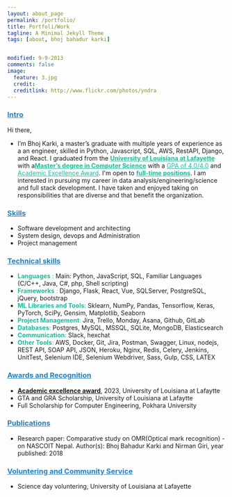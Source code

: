 ```yaml
---
layout: about_page
permalink: /portfolio/
title: Portfoli/Work
tagline: A Minimal Jekyll Theme
tags: [about, bhoj bahadur karki]


modified: 9-9-2013
comments: false
image:
  feature: 3.jpg
  credit: 
  creditlink: http://www.flickr.com/photos/yndra
---
```


<!-- ## Portfoli/Works -->
<!-- #### Web application
- [Pustakalaya.org](https://pustakalaya.org/en/)
- PythonSpark.com
- Dhuni.io

#### Desktop application
- Iot/realtime based Psychometric chart
- Pressure-Enthalpy Chart(PH chart)  -->


### <span style="color:#2980b9"><u> Intro </u></span>
Hi there,
* I’m Bhoj Karki, a master’s graduate with multiple years of experience as a an engineer, skilled in Python, Javascript, SQL, AWS, RestAPI, Django, and React. I graduated from the <span style="color: #1abc9c;"><ins>__University of Louisiana at Lafayette__</ins></span> with a<span style="color: #1abc9c;"><ins>__Master’s degree in Computer Science__</ins></span> with a <span style="color: #1abc9c;"><ins>GPA of 4.0/4.0</ins></span> and <span style="color: #1abc9c;"><ins>Academic Excellence Award</ins></span>. I'm open to <span style="color: #1abc9c;"><ins> __full-time positions__</ins></span>. I am interested in pursuing my career in data analysis/engineering/science and full stack development. I have taken and enjoyed taking on responsibilities that are diverse and that benefit the organization.   

### <span style="color:#2980b9"><u> Skills </u></span>
- Software development and architecting   
- System design, devops and Administration
- Project management    

### <span style="color:#2980b9"><u> Technical skills </u></span>
- <span style="color: #1abc9c;"> __Languages__ :</span> Main: Python, JavaScript, SQL, Familiar Languages (C/C++, Java, C#,  php, Shell scripting)
- <span style="color: #1abc9c;"> __Frameworks__ :</span> Django, Flask, React, Vue, SQLServer, PostgreSQL, jQuery, bootstrap
- <span style="color: #1abc9c;"> __ML Libraries and Tools__:</span> Sklearn, NumPy, Pandas, Tensorflow, Keras, PyTorch, SciPy, Gensim, Matplotlib, Seaborn
- <span style="color: #1abc9c;"> __Project Management__:</span> Jira, Trello, Monday, Asana, Github, GitLab
- <span style="color: #1abc9c;"> __Databases__:</span> Postgres, MySQL, MSSQL, SQLite, MongoDB, Elasticsearch 
- <span style="color: #1abc9c;"> __Communication__:</span> Slack, hexchat​
- <span style="color: #1abc9c;"> __Other Tools__:</span> AWS, Docker, Git, Jira, Postman, Swagger, Linux, nodejs, REST API, SOAP API, JSON, Heroku, Nginx, Redis, Celery, Jenkins, UnitTest, Selenium IDE, Selenium Webdriver, Sass, Gulp, CSS, LATEX 


### <span style="color:#2980b9"><u> Awards and Recognition</u></span>
- <ins>__Academic excellence award__</ins>, 2023, University of Louisiana at Lafaytte
- GTA and GRA Scholarship, University of Louisiana at Lafaytte
- Full Scholarship for Computer Engineering, Pokhara University


### <span style="color:#2980b9"><u> Publications </u></span>
- Research paper: Comparative study on OMR(Optical mark recognition) - on NASCOIT Nepal. Author(s): Bhoj Bahadur Karki and Nirman Giri, year published: 2018


### <span style="color:#2980b9"><u> Voluntering and Community Service </u></span>
- Science day voluntering, University of Louisiana at Lafayette